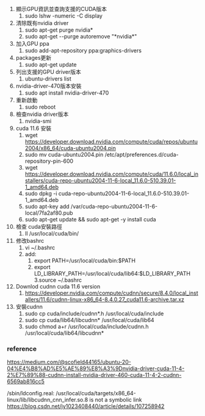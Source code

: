 1. 顯示GPU資訊並查詢支援的CUDA版本
	1. sudo lshw -numeric -C display
2. 清除既有nvidia driver
	1. sudo apt-get purge nvidia*
	2. sudo apt-get --purge autoremove "\*nvidia\*"
3. 加入GPU ppa
	1. sudo add-apt-repository ppa:graphics-drivers
4. packages更新
	1. sudo apt-get update
5. 列出支援的GPU driver版本
	1. ubuntu-drivers list
6. nvidia-driver-470版本安裝
	1. sudo apt install nvidia-driver-470
7. 重新啟動
	1. sudo reboot
8. 檢查nvidia driver版本
	1. nvidia-smi
9. cuda 11.6 安裝
	1. wget https://developer.download.nvidia.com/compute/cuda/repos/ubuntu2004/x86_64/cuda-ubuntu2004.pin
	2. sudo mv cuda-ubuntu2004.pin /etc/apt/preferences.d/cuda-repository-pin-600
	3. wget https://developer.download.nvidia.com/compute/cuda/11.6.0/local_installers/cuda-repo-ubuntu2004-11-6-local_11.6.0-510.39.01-1_amd64.deb
	4. sudo dpkg -i cuda-repo-ubuntu2004-11-6-local_11.6.0-510.39.01-1_amd64.deb
	5. sudo apt-key add /var/cuda-repo-ubuntu2004-11-6-local/7fa2af80.pub
	6. sudo apt-get update && sudo apt-get -y install cuda
10. 檢查 cuda安裝路徑
	1. ll /usr/local/cuda/bin/
11. 修改bashrc
	1. vi ~/.bashrc
	2. add:
		1. export PATH=/usr/local/cuda/bin:$PATH
		2. export LD_LIBRARY_PATH=/usr/local/cuda/lib64:$LD_LIBRARY_PATH
		3.source ~/.bashrc
12. Downlod cudnn cuda 11.6 version
	1. https://developer.nvidia.com/compute/cudnn/secure/8.4.0/local_installers/11.6/cudnn-linux-x86_64-8.4.0.27_cuda11.6-archive.tar.xz
13. 安裝cudnn
	1. sudo cp cuda/include/cudnn*.h /usr/local/cuda/include
	2. sudo cp cuda/lib64/libcudnn* /usr/local/cuda/lib64
	3. sudo chmod a+r /usr/local/cuda/include/cudnn.h /usr/local/cuda/lib64/libcudnn*

### reference
https://medium.com/@scofield44165/ubuntu-20-04%E4%B8%AD%E5%AE%89%E8%A3%9Dnvidia-driver-cuda-11-4-2%E7%89%88-cudnn-install-nvidia-driver-460-cuda-11-4-2-cudnn-6569ab816cc5

/sbin/ldconfig.real: /usr/local/cuda/targets/x86_64-linux/lib/libcudnn_cnn_infer.so.8 is not a symbolic link
https://blog.csdn.net/jy1023408440/article/details/107258942
